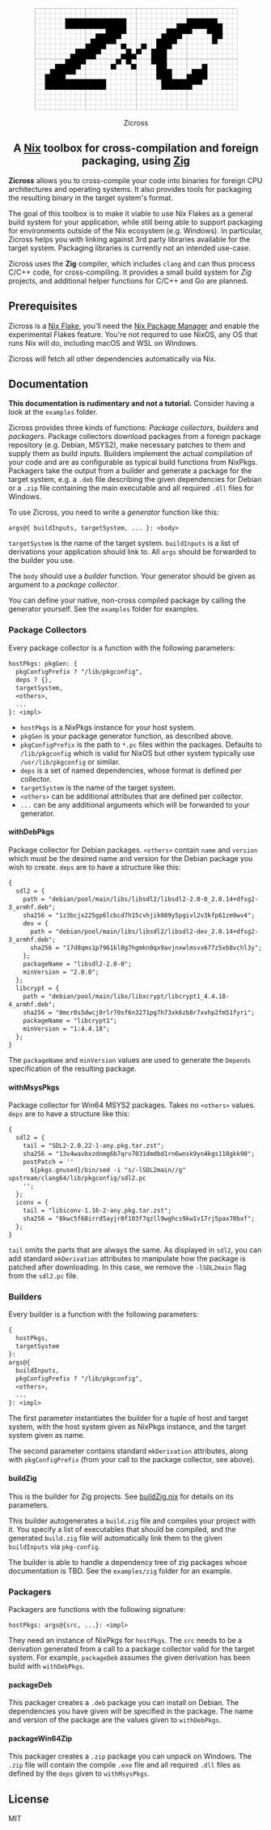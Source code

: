 <p align="center"><img src="/zicross.svg" alt="zicross logo"/></p>
<p align="center">Zicross</p>
<h2 align="center">A <a href="https://nixos.org">Nix</a> toolbox for cross-compilation and foreign packaging, using <a href="https://ziglang.org">Zig</a></h2>

**Zicross** allows you to cross-compile your code into binaries for foreign CPU architectures and operating systems.
It also provides tools for packaging the resulting binary in the target system's format.

The goal of this toolbox is to make it viable to use Nix Flakes as a general build system for your application, while still being able to support packaging for environments outside of the Nix ecosystem (e.g. Windows).
In particular, Zicross helps you with linking against 3rd party libraries available for the target system.
Packaging libraries is currently not an intended use-case.

Zicross uses the **Zig** compiler, which includes `clang` and can thus process C/C++ code, for cross-compiling.
It provides a small build system for *Zig* projects, and additional helper functions for C/C++ and Go are planned.

## Prerequisites

Zicross is a [Nix Flake](https://nixos.wiki/wiki/Flakes), you'll need the [Nix Package Manager](https://nixos.org) and enable the experimental Flakes feature.
You're not required to use NixOS, any OS that runs Nix will do, including macOS and WSL on Windows.

Zicross will fetch all other dependencies automatically via Nix.

## Documentation

**This documentation is rudimentary and not a tutorial.**
Consider having a look at the `examples` folder.

Zicross provides three kinds of functions: *Package collectors*, *builders* and *packagers*.
Package collectors download packages from a foreign package repository (e.g. Debian, MSYS2), make necessary patches to them and supply them as build inputs.
Builders implement the actual compilation of your code and are as configurable as typical build functions from NixPkgs.
Packagers take the output from a builder and generate a package for the target system, e.g. a `.deb` file describing the given dependencies for Debian or a `.zip` file containing the main executable and all required `.dll` files for Windows.

To use Zicross, you need to write a *generator* function like this:

    args@{ buildInputs, targetSystem, ... }: <body>

`targetSystem` is the name of the target system.
`buildInputs` is a list of derivations your application should link to. 
All `args` should be forwarded to the builder you use.

The `body` should use a *builder* function.
Your generator should be given as argument to a *package collector*.

You can define your native, non-cross compiled package by calling the generator yourself.
See the `examples` folder for examples.

### Package Collectors

Every package collector is a function with the following parameters:

    hostPkgs: pkgGen: {
      pkgConfigPrefix ? "/lib/pkgconfig",
      deps ? {},
      targetSystem,
      <others>,
      ...
    }: <impl>

 * `hostPkgs` is a NixPkgs instance for your host system.
 * `pkgGen` is your package generator function, as described above.
 * `pkgConfigPrefix` is the path to `*.pc` files within the packages. Defaults to `/lib/pkgconfig` which is valid for NixOS but other system typically use `/usr/lib/pkgconfig` or similar.
 * `deps` is a set of named dependencies, whose format is defined per collector.
 * `targetSystem` is the name of the target system.
 * `<others>` can be additional attributes that are defined per collector.
 * `...` can be any additional arguments which will be forwarded to your generator.

#### withDebPkgs

Package collector for Debian packages.
`<others>` contain `name` and `version` which must be the desired name and version for the Debian package you wish to create.
`deps` are to have a structure like this:

    {
      sdl2 = {
        path = "debian/pool/main/libs/libsdl2/libsdl2-2.0-0_2.0.14+dfsg2-3_armhf.deb";
        sha256 = "1z3bcjx225gp6lcbcd7h15cvhjik089y5pgivl2v3kfp61zm9wv4";
        dev = {
          path = "debian/pool/main/libs/libsdl2/libsdl2-dev_2.0.14+dfsg2-3_armhf.deb";
          sha256 = "17d8qms1p7961kl0g7hgmkn0qx9avjnxwlmsvx677z5xb8vchl3y";
        };
        packageName = "libsdl2-2.0-0";
        minVersion = "2.0.0";
      };
      libcrypt = {
        path = "debian/pool/main/libx/libxcrypt/libcrypt1_4.4.18-4_armhf.deb";
        sha256 = "0mcr0s5dwcj8rlr70sf6n3271pg7h73xk6zb8r7xvhp2fm51fyri";
        packageName = "libcrypt1";
        minVersion = "1:4.4.18";
      };
    }

The `packageName` and `minVersion` values are used to generate the `Depends` specification of the resulting package.

#### withMsysPkgs

Package collector for Win64 MSYS2 packages.
Takes no `<others>` values. `deps` are to have a structure like this:

    {
      sdl2 = {
        tail = "SDL2-2.0.22-1-any.pkg.tar.zst";
        sha256 = "13v4wavbxzdnmg6b7qrv7031dmdbd1rn6wnsk9yn4kgs110gkk90";
        postPatch = ''
          ${pkgs.gnused}/bin/sed -i "s/-lSDL2main//g" upstream/clang64/lib/pkgconfig/sdl2.pc
        '';
      };
      iconv = {
        tail = "libiconv-1.16-2-any.pkg.tar.zst";
        sha256 = "0kwc5f60irrd5ayjr0f103f7qzll9wghcs9kw1v17rj5pax70bxf";
      };
    }

`tail` omits the parts that are always the same.
As displayed in `sdl2`, you can add standard `mkDerivation` attributes to manipulate how the package is patched after downloading.
In this case, we remove the `-lSDL2main` flag from the `sdl2.pc` file.

### Builders

Every builder is a function with the following parameters:

    {
      hostPkgs, 
      targetSystem
    }:
    args@{
      buildInputs,
      pkgConfigPrefix ? "/lib/pkgconfig",
      <others>,
      ...
    }: <impl>

The first parameter instantiates the builder for a tuple of host and target system, with the host system given as NixPkgs instance, and the target system given as name.

The second parameter contains standard `mkDerivation` attributes, along with `pkgConfigPrefix` (from your call to the package collector, see above).

#### buildZig

This is the builder for Zig projects.
See [buildZig.nix](/buildZig.nix) for details on its parameters.

This builder autogenerates a `build.zig` file and compiles your project with it.
You specify a list of executables that should be compiled, and the generated `build.zig` file will automatically link them to the given `buildInputs` via `pkg-config`.

The builder is able to handle a dependency tree of zig packages whose documentation is TBD.
See the `examples/zig` folder for an example.

### Packagers

Packagers are functions with the following signature:

    hostPkgs: args@{src, ...}: <impl>

They need an instance of NixPkgs for `hostPkgs`.
The `src` needs to be a derivation generated from a call to a package collector valid for the target system.
For example, `packageDeb` assumes the given derivation has been build with `withDebPkgs`.

#### packageDeb

This packager creates a `.deb` package you can install on Debian.
The dependencies you have given will be specified in the package.
The name and version of the package are the values given to `withDebPkgs`.

#### packageWin64Zip

This packager creates a `.zip` package you can unpack on Windows.
The `.zip` file will contain the compile `.exe` file and all required `.dll` files as defined by the `deps` given to `withMsysPkgs`.

## License

MIT
